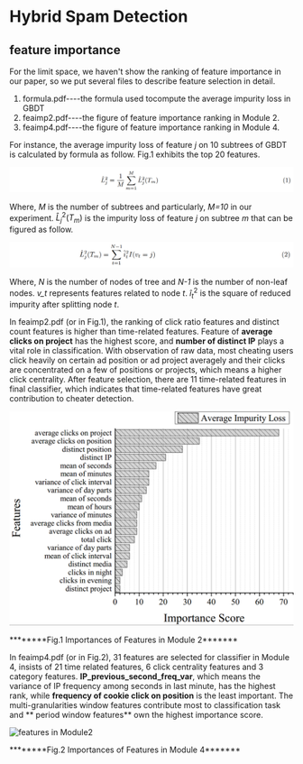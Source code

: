Hybrid Spam Detection
======================
feature importance
-----------------------------------

For the limit space, we haven't show the ranking of feature importance in our paper, so we put several files to describe feature selection in detail.

1. formula.pdf----the formula used tocompute the average impurity loss in GBDT
2. feaimp2.pdf----the figure of feature importance ranking in Module 2.
3. feaimp4.pdf----the figure of feature importance ranking in Module 4.

For instance, the average impurity loss of feature *j* on 10 subtrees of GBDT is calculated by formula as follow. Fig.1 exhibits the top 20 features.

![formula for feature importance](/imgs/formula1.png)

Where, *M* is the number of subtrees and particularly, *M=10* in our experiment. $\hat{L}_{j}^{2}(T_m)$ is the impurity loss of feature $j$ on subtree $m$ that can be figured as follow.

![formula for feature importance](/imgs/formula2.png)

Where, *N* is the number of nodes of tree and *N-1* is the number of non-leaf nodes. *v_t* represents features related to node $t$. $\hat{i}_{t}^{2}$ is the square of reduced impurity after splitting node *t*.

In feaimp2.pdf (or in Fig.1), the ranking of click ratio features and distinct count features is higher than time-related features. Feature of **average clicks on project** has the highest score, and **number of distinct IP** plays a vital role in classification. With observation of raw data, most cheating users click heavily on certain ad position or ad project averagely and their clicks are concentrated on a few of positions or projects, which means a higher click centrality. After feature selection, there are 11 time-related features in final classifier, which indicates that time-related features have great contribution to cheater detection.

![features in Module2](/imgs/feaimp2.png)

\*\*\*\*\*\*\*\*Fig.1 Importances of Features in Module 2\*\*\*\*\*\*\*

In feaimp4.pdf (or in Fig.2), 31 features are selected for classifier in Module 4, insists of 21 time related features, 6 click centrality features and 3 category features. **IP_previous_second_freq_var**, which means the variance of IP frequency among seconds in last minute, has the highest rank, while **frequency of cookie click on position** is the least important.  The multi-granularities window features contribute most to classification task and ** period window features** own the highest importance score. 

![features in Module2](/imgs/feaimp4.png)

\*\*\*\*\*\*\*\*Fig.2 Importances of Features in Module 4\*\*\*\*\*\*\*



